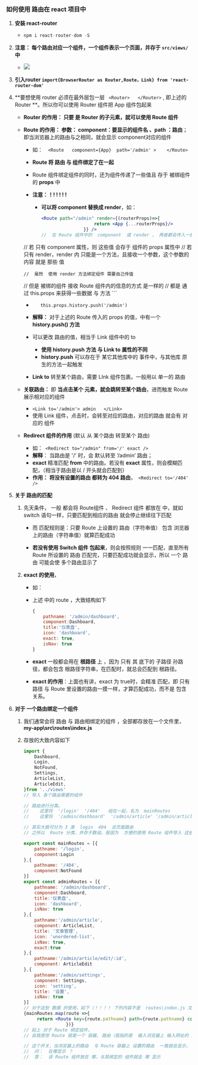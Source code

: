 ### 如何使用  路由在 react 项目中

1. **安装  react-router**

   - ```js
     npm i react-router-dom -S
     ```

2. **注意： 每个路由对应一个组件，一个组件表示一个页面，并存于   `src/views/` 中**

   - ![](C:\Users\13433\Desktop\使用router\views.png)

3. **引入router  ` import{BrowserRouter as Router,Route，Link} from 'react-router-dom' `**

4. **要想使用 router 必须在最外层包一层  `  <Router>   </Router> ` , 即上述的  Router **。所以你可以使用  Router 组件把 App 组件包起来

   - **Router 的作用： 只要 是 Router 的子元素，就可以使用  Route 组件**

   - **Route 的作用： 参数： component：要显示的组件名   、path ：路由**；即当浏览器上的路由与之相同，就会显示 component对应的组件

     - 如：`   <Route   component={App}  path='/admin' >    </Route> ` 

     - **Route    将  路由  与 组件绑定了在一起**

     - Route 组件绑定组件的同时，还为组件传递了一些值且  存于 被绑组件的  **props** 中

     - **注意：！!  !  !  !   !**

       - **可以将  component    替换成    render**，如：

         ```jsx
         <Route path="/admin" render={(routerProps)=>{
                             return <App {...routerProps}/>
                         }} />
         //  在 Route 组件中的  component  或 render ， 两者都会传入一些值。
      //  若 只有  component 属性，则 这些值 会存于 组件的  props 属性中
         //  若 只有  render，render 内 只能是一个方法，且接收一个参数，这个参数的内容 就是  那些  值
       
         //  虽然  使用 render 方法绑定组件 需要自己传值
       	//	但是  被绑的组件  接收  Route 组件内的信息的方式 是一样的
         //   	都是 通过  this.props   来获得一些数据 与 方法
         ```
       
       -   `    this.props.history.push('/admin') `  
       
      - **解释：**  对于上述的 Route 传入的 props 的值，中有一个   **history.push()  方法**
        
     - 可以更改  路由的值，相当于   Link 组件中的  to 
       
       - **使用   history.push  方法   与   Link   to  属性的不同**
       - **history.push**   可以存在于  某它其他库中的  事件中，与其他库 原生的方法一起触发
      - **Link   to**  转至某个路由，需要  LInk 组件包裹。一般用以 单一的  路由  
     
   - **关联路由：** 即 **当点击某个  元素，就会跳转至某个路由**，进而触发  Route 展示相对应的组件
   
     - `<Link to='/admin'> admin   </Link>`
     - 使用 Link 组件，点击时，会转至对应的路由，对应的路由  就会有 对应的 组件
   
   - **Redirect  组件的作用**                (默认 从   某个路由   转至某个  路由)
   
     - 如：`  <Redirect to="/admin" from='/' exact />  `
     - **解释**： 当路由是 '/' 时，会 默认转至  ‘/admin’ 路由； 
     -  **exact**    精准匹配  **from** 中的路由。若没有 **exact** 属性，则会模糊匹配，（相当于路由是以  /  开头就会匹配到）
     -  **作用：**  **将没有设置的路由  都转为   404  路由**，` <Redirect to='/404' />`
   
5. **关于  路由的匹配**

   1. 先天条件， 一般  都会将  Route组件 、 Redirect 组件 都放在   <Switch> </Switch> 中，就如  switch 语句一样，只要匹配到相应的路由  就会停止继续往下匹配

      - 而  匹配规则是：只要  Route 上设置的 路由（字符串值） 包含   浏览器上的路由（字符串值）就算匹配成功

      -  **若没有使用  Switch  组件  包起来**，则会按照规则  一一匹配，直至所有  Route 所设置的 路由 匹配完，只要匹配成功就会显示，所以  一个 路由  可能会使 多个路由显示了

   2. **exact  的使用**，

      - 如： <Route exact={route.exact} path={route.pathname} component={route.component}>  </Route>       

      - 上述  中的  route  ，大致结构如下

        ```jsx
        {
            pathname: '/admin/dashboard',
            component:Dashboard,
            title:'仪表盘',
            icon: 'dashboard',
            exact: true,
            isNav: true
        }
        ```

      -  **exact**  一般都会用在  **根路径**  上 ，因为  只有 其 底下的 子路径  孙路径，都会包含 根路径字符串，在匹配时，就总会匹配到 根路径。
      - **exact 的作用**：上面也有讲，exact 为 true时，会精准 匹配，即 只有 路径 与 Route 里设置的路由一摸一样，才算匹配成功，而不是  包含 关系。

6. **对于  一个路由绑定一个组件**

   1. 我们通常会将   路由  与  路由相绑定的组件 ，全部都存放在一个文件里，**my-app\src\routes\index.js**

   2. 存放的大致内容如下

      ```jsx
      import {
          Dashboard,
          Login,
          NotFound,
          Settings,
          ArticleList,
          ArticleEdit,
      }from '../views'
      // 导入 各个路由需要的组件
      
      // 路由进行分类。	
      //	这里将  '/login'  '/404'   组在一起，名为  mainRoutes
      // 	这里将  '/admin/dashboard'  '/admin/article' '/admin/article/edit/:id' '/admin/settings'  //  组在一起，名为  adminRoutes 
      
      // 其实大致可分为 3 类  login  404  总页面路由
      // 之所以  Route 分类，并存于数组。是因为  方便的使用 Route 组件导入 这些数据
      
      export const mainRoutes = [{
          pathname: '/login',
          component:Login
      },{
          pathname: '/404',
          component:NotFound
      }]
      export const adminRoutes = [{
          pathname: '/admin/dashboard',
          component:Dashboard,
          title:'仪表盘',
          icon: 'dashboard',
          isNav: true
      },{
          pathname:'/admin/article',
          component: ArticleList,
          title: '文章管理',
          icon: 'unordered-list',
          isNav: true,
          exact:true
      },{
          pathname:'/admin/article/edit/:id',
          component: ArticleEdit
      },{
          pathname:'/admin/settings',
          component: Settings,
          icon: 'setting',
          title: '设置',
          isNav: true
      }]
      // 对于这些 数据 的使用，如下（！！！！ 下列内容不是  routes\index.js 文件中的内容 ）
      {mainRoutes.map(route =>{
           return <Route key={route.pathname} path={route.pathname} component={route.component} />
                      })}
      // 如上 对于 Route 绑定组件，
      // 自我感觉 Route 就是一个 容器, 路由（我指的是  输入浏览器上 输入网址的 那块地方）是一个开关
      
      // 这个开关，当浏览器上的路由  与 Route 容器上 设置的路由  一致就会显示， Route 里的组件
      //  问：  在哪显示 ？
      //  答：  该 Route 组件放在 哪，与其绑定的 组件就会 哪 显示
      
      ```

      

   